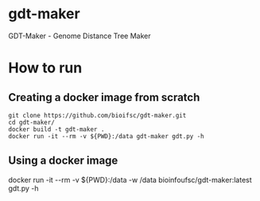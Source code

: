 # gdt-maker
GDT-Maker - Genome Distance Tree Maker

# How to run

## Creating a docker image from scratch

```
git clone https://github.com/bioifsc/gdt-maker.git
cd gdt-maker/
docker build -t gdt-maker .
docker run -it --rm -v ${PWD}:/data gdt-maker gdt.py -h
```

## Using a docker image

docker run -it --rm -v ${PWD}:/data -w /data bioinfoufsc/gdt-maker:latest gdt.py -h
